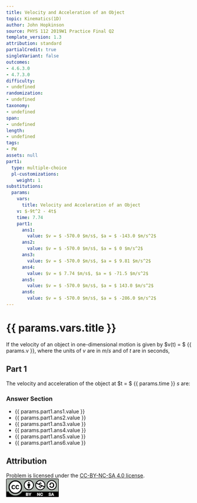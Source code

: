 ```yaml
---
title: Velocity and Acceleration of an Object
topic: Kinematics(1D)
author: John Hopkinson
source: PHYS 112 2019W1 Practice Final Q2
template_version: 1.3
attribution: standard
partialCredit: true
singleVariant: false
outcomes:
- 4.6.3.0
- 4.7.3.0
difficulty:
- undefined
randomization:
- undefined
taxonomy:
- undefined
span:
- undefined
length:
- undefined
tags:
- PW
assets: null
part1:
  type: multiple-choice
  pl-customizations:
    weight: 1
substitutions:
  params:
    vars:
      title: Velocity and Acceleration of an Object
    v: $-9t^2 - 4t$
    time: 7.74
    part1:
      ans1:
        value: $v = $ -570.0 $m/s$, $a = $ -143.0 $m/s^2$
      ans2:
        value: $v = $ -570.0 $m/s$, $a = $ 0 $m/s^2$
      ans3:
        value: $v = $ -570.0 $m/s$, $a = $ 9.81 $m/s^2$
      ans4:
        value: $v = $ 7.74 $m/s$, $a = $ -71.5 $m/s^2$
      ans5:
        value: $v = $ -570.0 $m/s$, $a = $ 143.0 $m/s^2$
      ans6:
        value: $v = $ -570.0 $m/s$, $a = $ -286.0 $m/s^2$
---
```

# {{ params.vars.title }}
If the velocity of an object in one-dimensional motion is given by $v(t) = $ {{ params.v }}, where the units of $v$ are in $m/s$ and of $t$ are in seconds,

## Part 1

The velocity and acceleration of the object at $t = $ {{ params.time }} $s$ are:

### Answer Section

- {{ params.part1.ans1.value }}
- {{ params.part1.ans2.value }}
- {{ params.part1.ans3.value }}
- {{ params.part1.ans4.value }}
- {{ params.part1.ans5.value }}
- {{ params.part1.ans6.value }}

## Attribution

Problem is licensed under the [CC-BY-NC-SA 4.0 license](https://creativecommons.org/licenses/by-nc-sa/4.0/).<br> ![The Creative Commons 4.0 license requiring attribution-BY, non-commercial-NC, and share-alike-SA license.](https://raw.githubusercontent.com/firasm/bits/master/by-nc-sa.png)